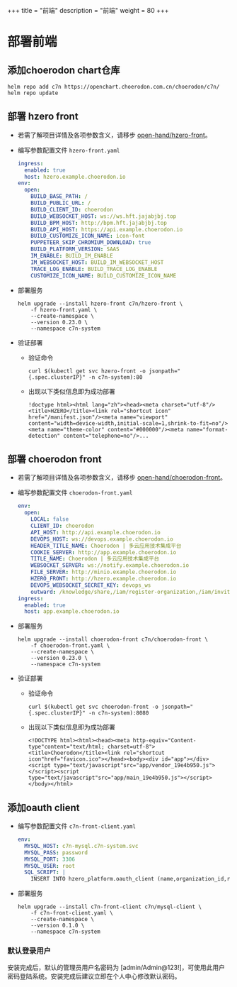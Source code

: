 +++
title = "前端"
description = "前端"
weight = 80
+++

# 部署前端

## 添加choerodon chart仓库

```
helm repo add c7n https://openchart.choerodon.com.cn/choerodon/c7n/
helm repo update
```


## 部署 hzero front
- 若需了解项目详情及各项参数含义，请移步 [open-hand/hzero-front](https://github.com/open-hand/hzero-front)。

- 编写参数配置文件 `hzero-front.yaml`

    ```yaml
    ingress:
      enabled: true
      host: hzero.example.choerodon.io
    env:
      open:
        BUILD_BASE_PATH: /
        BUILD_PUBLIC_URL: /
        BUILD_CLIENT_ID: choerodon
        BUILD_WEBSOCKET_HOST: ws://ws.hft.jajabjbj.top
        BUILD_BPM_HOST: http://bpm.hft.jajabjbj.top
        BUILD_API_HOST: https://api.example.choerodon.io
        BUILD_CUSTOMIZE_ICON_NAME: icon-font
        PUPPETEER_SKIP_CHROMIUM_DOWNLOAD: true
        BUILD_PLATFORM_VERSION: SAAS
        IM_ENABLE: BUILD_IM_ENABLE
        IM_WEBSOCKET_HOST: BUILD_IM_WEBSOCKET_HOST
        TRACE_LOG_ENABLE: BUILD_TRACE_LOG_ENABLE
        CUSTOMIZE_ICON_NAME: BUILD_CUSTOMIZE_ICON_NAME 
    ```

- 部署服务

    ```
    helm upgrade --install hzero-front c7n/hzero-front \
        -f hzero-front.yaml \
        --create-namespace \
        --version 0.23.0 \
        --namespace c7n-system
    ```

- 验证部署
  
    - 验证命令

        ```
        curl $(kubectl get svc hzero-front -o jsonpath="{.spec.clusterIP}" -n c7n-system):80
        ```

    - 出现以下类似信息即为成功部署

        ```
        !doctype html><html lang="zh"><head><meta charset="utf-8"/><title>HZERO</title><link rel="shortcut icon" href="/manifest.json"/><meta name="viewport" content="width=device-width,initial-scale=1,shrink-to-fit=no"/><meta name="theme-color" content="#000000"/><meta name="format-detection" content="telephone=no"/>...
        ```

## 部署 choerodon front
- 若需了解项目详情及各项参数含义，请移步 [open-hand/choerodon-front](https://github.com/open-hand/choerodon-front)。

- 编写参数配置文件 `choerodon-front.yaml`

    ```yaml
    env:
      open:
        LOCAL: false
        CLIENT_ID: choerodon
        API_HOST: http://api.example.choerodon.io
        DEVOPS_HOST: ws://devops.example.choerodon.io
        HEADER_TITLE_NAME: Choerodon | 多云应用技术集成平台
        COOKIE_SERVER: http://app.example.choerodon.io
        TITLE_NAME: Choerodon | 多云应用技术集成平台
        WEBSOCKET_SERVER: ws://notify.example.choerodon.io
        FILE_SERVER: http://minio.example.choerodon.io
        HZERO_FRONT: http://hzero.example.choerodon.io
        DEVOPS_WEBSOCKET_SECRET_KEY: devops_ws
        outward: /knowledge/share,/iam/register-organization,/iam/invite-user,/agile/backlog-share
    ingress:
      enabled: true
      host: app.example.choerodon.io
    ```

- 部署服务

    ```
    helm upgrade --install choerodon-front c7n/choerodon-front \
        -f choerodon-front.yaml \
        --create-namespace \
        --version 0.23.0 \
        --namespace c7n-system
    ```

- 验证部署
  
    - 验证命令

        ```
        curl $(kubectl get svc choerodon-front -o jsonpath="{.spec.clusterIP}" -n c7n-system):8080
        ```

    - 出现以下类似信息即为成功部署

        ```
        <!DOCTYPE html><html><head><meta http-equiv="Content-type"content="text/html; charset=utf-8"><title>Choerodon</title><link rel="shortcut icon"href="favicon.ico"></head><body><div id="app"></div><script type="text/javascript"src="app/vendor_19e4b950.js"></script><script type="text/javascript"src="app/main_19e4b950.js"></script></body></html>
        ```

## 添加oauth client

- 编写参数配置文件 `c7n-front-client.yaml`

    ```yaml
    env:
      MYSQL_HOST: c7n-mysql.c7n-system.svc
      MYSQL_PASS: password
      MYSQL_PORT: 3306
      MYSQL_USER: root
      SQL_SCRIPT: |
        INSERT INTO hzero_platform.oauth_client (name,organization_id,resource_ids,secret,scope,authorized_grant_types,web_server_redirect_uri,access_token_validity,refresh_token_validity,additional_information,auto_approve,object_version_number,created_by,creation_date,last_updated_by,last_update_date,enabled_flag,time_zone)VALUES('choerodon',1,'default','secret','default','password,implicit,client_credentials,authorization_code,refresh_token','http://app.example.choerodon.io,http://hzero.example.choerodon.io',86400,86400,'{}','default',1,0,NOW(),0,NOW(),1,'GMT+8');
    ```

- 部署服务

    ```
    helm upgrade --install c7n-front-client c7n/mysql-client \
        -f c7n-front-client.yaml \
        --create-namespace \
        --version 0.1.0 \
        --namespace c7n-system
    ```

### 默认登录用户
安装完成后，默认的管理员用户名密码为 [admin/Admin@123!]，可使用此用户密码登陆系统。安装完成后建议立即在个人中心修改默认密码。